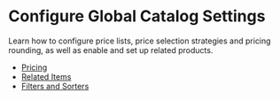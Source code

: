 <a id="configuration-guide-commerce-configuration-catalog"></a>

# Configure Global Catalog Settings

Learn how to configure price lists, price selection strategies and pricing rounding, as well as enable and set up related products.

* [Pricing](global-pricing.md#sys-config-commerce-catalog-pricing)
* [Related Items](global-related-products.md#sys-commerce-catalog-relate-products-main)
* [Filters and Sorters](global-filters-sorters.md#configuration-guide-commerce-configuration-catalog-filters-sorters)
